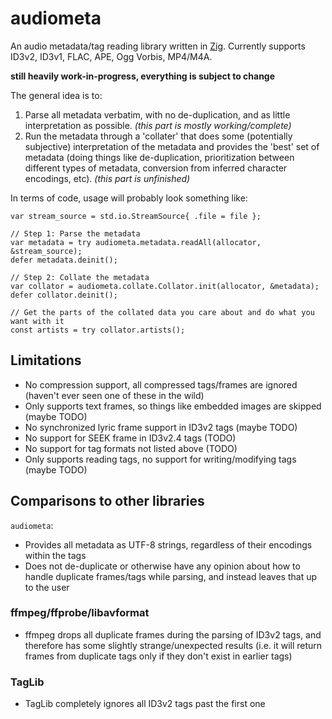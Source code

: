 # audiometa

An audio metadata/tag reading library written in [Zig](https://ziglang.org/). Currently supports ID3v2, ID3v1, FLAC, APE, Ogg Vorbis, MP4/M4A.

**still heavily work-in-progress, everything is subject to change**

The general idea is to:

1. Parse all metadata verbatim, with no de-duplication, and as little interpretation as possible. *(this part is mostly working/complete)*
2. Run the metadata through a 'collater' that does some (potentially subjective) interpretation of the metadata and provides the 'best' set of metadata (doing things like de-duplication, prioritization between different types of metadata, conversion from inferred character encodings, etc). *(this part is unfinished)*

In terms of code, usage will probably look something like:

```zig
var stream_source = std.io.StreamSource{ .file = file };

// Step 1: Parse the metadata
var metadata = try audiometa.metadata.readAll(allocator, &stream_source);
defer metadata.deinit();

// Step 2: Collate the metadata
var collator = audiometa.collate.Collator.init(allocator, &metadata);
defer collator.deinit();

// Get the parts of the collated data you care about and do what you want with it
const artists = try collator.artists();
```

## Limitations

- No compression support, all compressed tags/frames are ignored (haven't ever seen one of these in the wild)
- Only supports text frames, so things like embedded images are skipped (maybe TODO)
- No synchronized lyric frame support in ID3v2 tags (maybe TODO)
- No support for SEEK frame in ID3v2.4 tags (TODO)
- No support for tag formats not listed above (TODO)
- Only supports reading tags, no support for writing/modifying tags (maybe TODO)

## Comparisons to other libraries

`audiometa`:
- Provides all metadata as UTF-8 strings, regardless of their encodings within the tags
- Does not de-duplicate or otherwise have any opinion about how to handle duplicate frames/tags while parsing, and instead leaves that up to the user

### ffmpeg/ffprobe/libavformat

- ffmpeg drops all duplicate frames during the parsing of ID3v2 tags, and therefore has some slightly strange/unexpected results (i.e. it will return frames from duplicate tags only if they don't exist in earlier tags)

### TagLib

- TagLib completely ignores all ID3v2 tags past the first one
